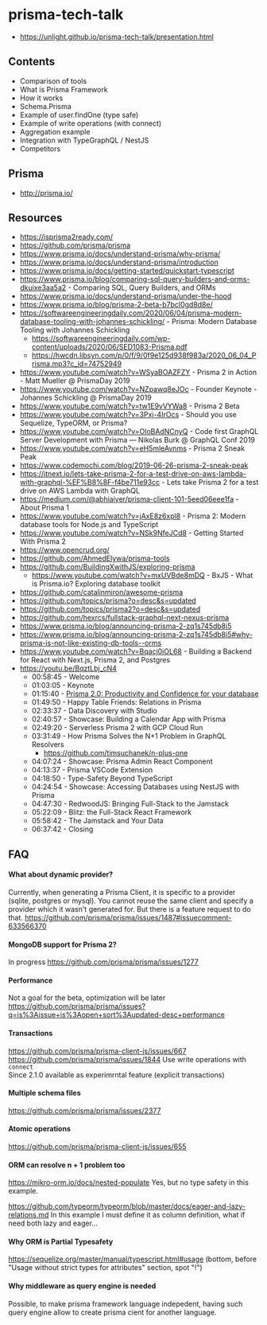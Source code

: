 # prisma-tech-talk

-   https://unlight.github.io/prisma-tech-talk/presentation.html

## Contents

-   Comparison of tools
-   What is Prisma Framework
-   How it works
-   Schema.Prisma
-   Example of user.findOne (type safe)
-   Example of write operations (with connect)
-   Aggregation example
-   Integration with TypeGraphQL / NestJS
-   Competitors

## Prisma

-   http://prisma.io/

## Resources

-   https://isprisma2ready.com/
-   https://github.com/prisma/prisma
-   https://www.prisma.io/docs/understand-prisma/why-prisma/
-   https://www.prisma.io/docs/understand-prisma/introduction
-   https://www.prisma.io/docs/getting-started/quickstart-typescript
-   https://www.prisma.io/blog/comparing-sql-query-builders-and-orms-dkuixe3aa5a2 - Comparing SQL, Query Builders, and ORMs
-   https://www.prisma.io/docs/understand-prisma/under-the-hood
-   https://www.prisma.io/blog/prisma-2-beta-b7bcl0gd8d8e/
-   https://softwareengineeringdaily.com/2020/06/04/prisma-modern-database-tooling-with-johannes-schickling/ - Prisma: Modern Database Tooling with Johannes Schickling
    -   https://softwareengineeringdaily.com/wp-content/uploads/2020/06/SED1083-Prisma.pdf
    -   https://hwcdn.libsyn.com/p/0/f/9/0f9e125d938f983a/2020_06_04_Prisma.mp3?c_id=74752949
-   https://www.youtube.com/watch?v=WSyaBOAZFZY - Prisma 2 in Action - Matt Mueller @ PrismaDay 2019
-   https://www.youtube.com/watch?v=NZpawq8eJOc - Founder Keynote - Johannes Schickling @ PrismaDay 2019
-   https://www.youtube.com/watch?v=tw1E9vVYWa8 - Prisma 2 Beta
-   https://www.youtube.com/watch?v=3Pxj-4IrOcs - Should you use Sequelize, TypeORM, or Prisma?
-   https://www.youtube.com/watch?v=OloBAdNCnyQ - Code first GraphQL Server Development with Prisma — Nikolas Burk @ GraphQL Conf 2019
-   https://www.youtube.com/watch?v=eH5mleAvnms - Prisma 2 Sneak Peak
-   https://www.codemochi.com/blog/2019-06-26-prisma-2-sneak-peak
-   https://itnext.io/lets-take-prisma-2-for-a-test-drive-on-aws-lambda-with-graphql-%EF%B8%8F-f4be711e93cc - Lets take Prisma 2 for a test drive on AWS Lambda with GraphQL
-   https://medium.com/@abhiaiyer/prisma-client-101-5eed06eee1fa - About Prisma 1
-   https://www.youtube.com/watch?v=jAxE8z6xpl8 - Prisma 2: Modern database tools for Node.js and TypeScript
-   https://www.youtube.com/watch?v=NSk9NfeJCd8 - Getting Started With Prisma 2
-   https://www.opencrud.org/
-   https://github.com/AhmedElywa/prisma-tools
-   https://github.com/BuildingXwithJS/exploring-prisma
    -   https://www.youtube.com/watch?v=mxUVBde8mDQ - BxJS - What is Prisma.io? Exploring database toolkit
-   https://github.com/catalinmiron/awesome-prisma
-   https://github.com/topics/prisma?o=desc&s=updated
-   https://github.com/topics/prisma2?o=desc&s=updated
-   https://github.com/hexrcs/fullstack-graphql-next-nexus-prisma
-   https://www.prisma.io/blog/announcing-prisma-2-zq1s745db8i5
-   https://www.prisma.io/blog/announcing-prisma-2-zq1s745db8i5#why-prisma-is-not-like-existing-db-tools--orms
-   https://www.youtube.com/watch?v=Bqacj0iOL68 - Building a Backend for React with Next.js, Prisma 2, and Postgres
-   https://youtu.be/BqztLbj_cN4
    -   00:58:45 - Welcome
    -   01:03:05 - Keynote
    -   01:15:40 - [Prisma 2.0: Productivity and Confidence for your database](https://www.youtube.com/watch?v=avpNAeWKgtM)
    -   01:49:50 - Happy Table Friends: Relations in Prisma
    -   02:33:37 - Data Discovery with Studio
    -   02:40:57 - Showcase: Building a Calendar App with Prisma
    -   02:49:20 - Serverless Prisma 2 with GCP Cloud Run
    -   03:31:49 - How Prisma Solves the N+1 Problem in GraphQL Resolvers
        -   https://github.com/timsuchanek/n-plus-one
    -   04:07:24 - Showcase: Prisma Admin React Component
    -   04:13:37 - Prisma VSCode Extension
    -   04:18:50 - Type-Safety Beyond TypeScript
    -   04:24:54 - Showcase: Accessing Databases using NestJS with Prisma
    -   04:47:30 - RedwoodJS: Bringing Full-Stack to the Jamstack
    -   05:22:09 - Blitz: the Full-Stack React Framework
    -   05:58:42 - The Jamstack and Your Data
    -   06:37:42 - Closing

## FAQ

#### What about dynamic provider?

Currently, when generating a Prisma Client, it is specific to a provider (sqlite, postgres or mysql). You cannot reuse the same client and specify a provider which it wasn't generated for. But there is a feature request to do that.
https://github.com/prisma/prisma/issues/1487#issuecomment-633566370

#### MongoDB support for Prisma 2?

In progress
https://github.com/prisma/prisma/issues/1277

#### Performance

Not a goal for the beta, optimization will be later
https://github.com/prisma/prisma/issues?q=is%3Aissue+is%3Aopen+sort%3Aupdated-desc+performance

#### Transactions

https://github.com/prisma/prisma-client-js/issues/667
https://github.com/prisma/prisma/issues/1844
Use write operations with `connect`  
Since 2.1.0 available as experimrntal feature (explicit transactions)

#### Multiple schema files

https://github.com/prisma/prisma/issues/2377

#### Atomic operations

https://github.com/prisma/prisma-client-js/issues/655

#### ORM can resolve n + 1 problem too

https://mikro-orm.io/docs/nested-populate
Yes, but no type safety in this example.

https://github.com/typeorm/typeorm/blob/master/docs/eager-and-lazy-relations.md
In this example I must define it as column definition, what if need both lazy and eager...

#### Why ORM is Partial Typesafety

https://sequelize.org/master/manual/typescript.html#usage (bottom,
before "Usage without strict types for attributes" section, spot "!")

#### Why middleware as query engine is needed

Possible, to make prisma framework language indepedent, having such query engine allow to create
prisma cient for another language.
